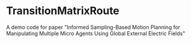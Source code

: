 # TransitionMatrixRoute
A demo code for paper "Informed Sampling-Based Motion Planning for Manipulating Multiple Micro Agents Using Global External Electric Fields"
